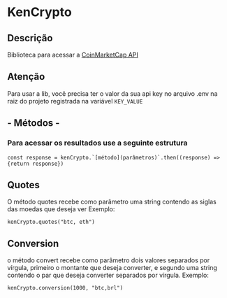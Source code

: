 # KenCrypto

## Descrição

Biblioteca para acessar a [CoinMarketCap API](https://coinmarketcap.com/api/)

## Atenção

Para usar a lib, você precisa ter o valor da sua api key no arquivo .env na raiz
do projeto registrada na variável `KEY_VALUE`

## - Métodos -

### Para acessar os resultados use a seguinte estrutura

    const response = kenCrypto.`[método](parâmetros)`.then((response) => {return response})

## Quotes

O método quotes recebe como parâmetro uma string contendo as siglas das moedas que deseja ver
Exemplo:

    kenCrypto.quotes("btc, eth")

## Conversion

o método convert recebe como parâmetro dois valores separados por vírgula, primeiro o montante que deseja converter, e segundo uma string contendo o par que deseja converter separados por vírgula.
Exemplo:

    kenCrypto.conversion(1000, "btc,brl")
